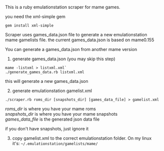 This is a ruby emulationstation scraper for mame games.

you need the xml-simple gem
```
gem install xml-simple
```

Scraper uses games_data.json file to generate a new emulationstation mame gamelists file.
the current games_data.json is based on mame0.155

You can generate a games_data.json from another mame version



1. generate games_data.json (you may skip this step)

  ```
  mame -listxml > listxml.xml`
  ./generate_games_data.rb listxml.xml
  ```
  this will generate a new games_data.json

2. generate emulationstation gamelist.xml

  ```
  ./scraper.rb roms_dir [snapshots_dir] [games_data_file] > gamelist.xml
  ```
  *roms_dir* is where you have your mame roms  
  *snapshots_dir* is where you have your mame snapshots  
  *games_data_file* is the generated json data file  

  if you don't have snapshots, just ignore it

3. copy gamelist.xml to the correct emulationstation folder.
  On my linux it's:
  `~/.emulationstation/gamelists/mame/`
